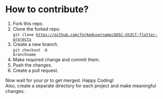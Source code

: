 # How to contribute?
1. Fork this repo.
2. Clone the forked repo.<br/><code>git clone https://github.com/forkedusername/GDSC-USICT-flutter-projects</code>
3. Create a new branch.<br/><code>git checkout -b branchname</code>
4. Make required change and commit them.
5. Push the changes.
6. Create a pull request.

Now wait for your pr to get merged. Happy Coding!<br/>
Also, create a separate directory for each project and make meaningful changes.
